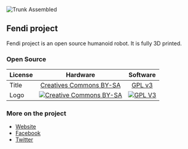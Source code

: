 
![Trunk Assembled](img/Fendi.jpg)

## Fendi project

Fendi project is an open source humanoid robot. It is fully 3D printed.




### Open Source

|   License     |     Hardware    |   Software      |
| ------------- | :-------------: | :-------------: |
| Title  | [Creatives Commons BY-SA](http://creativecommons.org/licenses/by-sa/4.0/)  |[GPL v3](http://www.gnu.org/licenses/gpl.html)  |
| Logo  | [![Creative Commons BY-SA](https://i.creativecommons.org/l/by-sa/4.0/88x31.png) ](http://creativecommons.org/licenses/by-sa/4.0/)  |[![GPL V3](https://www.gnu.org/graphics/gplv3-88x31.png)](http://www.gnu.org/licenses/gpl.html)  |



### More on the project

- [Website](http://www.fendi-project.com/)
- [Facebook](https://www.facebook.com/pages/Fendi-project/423401127832644)
- [Twitter](https://twitter.com/fendiproject)
